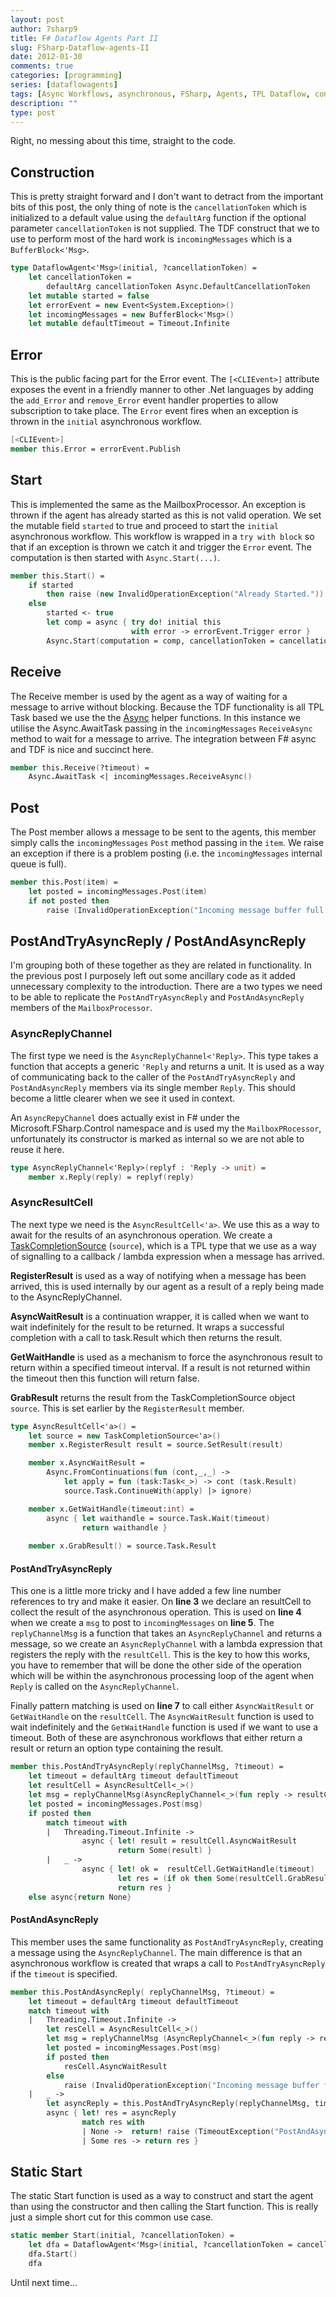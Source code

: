 ```yaml
---
layout: post
author: 7sharp9
title: F# Dataflow Agents Part II
slug: FSharp-Dataflow-agents-II
date: 2012-01-30
comments: true
categories: [programming]
series: [dataflowagents]
tags: [Async Workflows, asynchronous, FSharp, Agents, TPL Dataflow, concurrency]
description: ""
type: post
---
```

Right, no messing about this time, straight to the code. 
## Construction
This is pretty straight forward and I don't want to detract from the important bits of this post, the only thing 
of note is the `cancellationToken` which is initialized to a default value using the `defaultArg` function if the 
optional parameter  `cancellationToken` is not supplied. The TDF construct that we to use to perform most of the hard 
work is `incomingMessages` which is a `BufferBlock<'Msg>`.
```fsharp
type DataflowAgent<'Msg>(initial, ?cancellationToken) =
    let cancellationToken = 
        defaultArg cancellationToken Async.DefaultCancellationToken
    let mutable started = false
    let errorEvent = new Event<System.Exception>()
    let incomingMessages = new BufferBlock<'Msg>()
    let mutable defaultTimeout = Timeout.Infinite
```

## Error
This is the public facing part for the Error event.  The `[<CLIEvent>]` attribute exposes the event in a friendly manner to other .Net languages by adding the `add_Error` and `remove_Error` event handler properties to allow subscription to take place.  The `Error` event fires when an exception is thrown in the `initial` asynchronous workflow.  
```fsharp
[<CLIEvent>]
member this.Error = errorEvent.Publish
```

## Start
This is implemented the same as the MailboxProcessor.  An exception is thrown if the agent has already started as this is not valid operation.  We set the mutable field `started` to true and proceed to start the `initial` asynchronous workflow.  This workflow is wrapped in a `try with block` so that if an exception is thrown we catch it and trigger the `Error` event.  The computation is then started with `Async.Start(...)`.
```fsharp
member this.Start() =
    if started 
        then raise (new InvalidOperationException("Already Started."))
    else
        started <- true
        let comp = async { try do! initial this 
                           with error -> errorEvent.Trigger error }
        Async.Start(computation = comp, cancellationToken = cancellationToken)
```

## Receive
The Receive member is used by the agent as a way of waiting for a message to arrive without blocking.  Because the TDF functionality is all TPL Task based we use the the [Async](http://msdn.microsoft.com/en-us/library/ee370232.aspx) helper functions.  In this instance we utilise the Async.AwaitTask passing in the `incomingMessages` `ReceiveAsync` method to wait for 
a message to arrive.  The integration between F# async and TDF is nice and succinct here.
```fsharp
member this.Receive(?timeout) = 
    Async.AwaitTask <| incomingMessages.ReceiveAsync()
```

## Post
The Post member allows a message to be sent to the agents, this member simply calls the `incomingMessages` `Post` method passing in the `item`.  We raise an exception if there is a problem posting (i.e. the `incomingMessages` internal queue is full). 
```fsharp
member this.Post(item) = 
    let posted = incomingMessages.Post(item)
    if not posted then
        raise (InvalidOperationException("Incoming message buffer full."))
```

## PostAndTryAsyncReply / PostAndAsyncReply
I'm grouping both of these together as they are related in functionality.  In the previous post I purposely left 
out some ancillary code as it added unnecessary complexity to the introduction.  There are a two types we need to be able to replicate the `PostAndTryAsyncReply` and `PostAndAsyncReply` members of the `MailboxProcessor`.

### AsyncReplyChannel
The first type we need is the `AsyncReplyChannel<'Reply>`.  This type takes a function that accepts a generic `'Reply` and returns a unit.  It is used as a way of communicating back to the caller of the `PostAndTryAsyncReply` and `PostAndAsyncReply` members via its single member `Reply`.  This should become a little clearer when we see it used in context.  

An `AsyncRepyChannel` does actually exist in F# under the Microsoft.FSharp.Control namespace and is used my the `MailboxPRocessor`, unfortunately its constructor is marked as internal so we are not able to reuse it here.

```fsharp
type AsyncReplyChannel<'Reply>(replyf : 'Reply -> unit) =
    member x.Reply(reply) = replyf(reply)
```

### AsyncResultCell
The next type we need is the `AsyncResultCell<'a>`.  We use this as a way to await for the results of an asynchronous operation.  We create a [TaskCompletionSource](http://msdn.microsoft.com/en-us/library/dd449174.aspx) (`source`), which is a TPL type that we use as a way of signalling to a callback / lambda expression when a message has arrived.  

**RegisterResult** is used as a way of notifying when a message has been arrived, this is used internally by our agent as a result of a reply being made to the AsyncReplyChannel.

**AsyncWaitResult** is a continuation wrapper, it is called when we want to wait indefinitely for the result to be returned.  It wraps a successful completion with a call to task.Result which then returns the result.

**GetWaitHandle** is used as a mechanism to force the asynchronous result to return within a specified timeout interval.  If a result is not returned within the timeout then this function will return false.

**GrabResult** returns the result from the TaskCompletionSource object `source`.  This is set earlier by the `RegisterResult` member.
```fsharp
type AsyncResultCell<'a>() =
    let source = new TaskCompletionSource<'a>()
    member x.RegisterResult result = source.SetResult(result)

    member x.AsyncWaitResult =
        Async.FromContinuations(fun (cont,_,_) -> 
            let apply = fun (task:Task<_>) -> cont (task.Result)
            source.Task.ContinueWith(apply) |> ignore)

    member x.GetWaitHandle(timeout:int) =
        async { let waithandle = source.Task.Wait(timeout)
                return waithandle }
                
    member x.GrabResult() = source.Task.Result
```

#### PostAndTryAsyncReply
This one is a little more tricky and I have added a few line number references to try and make it easier.  On **line 3** we 
declare an resultCell to collect the result of the asynchronous operation.  This is used on **line 4** when we create a `msg` 
to post to `incomingMessages` on **line 5**.  The `replyChannelMsg` is a function that takes an `AsyncReplyChannel` and returns 
a message, so we create an `AsyncReplyChannel` with a lambda expression that registers the reply with the `resultCell`.  This 
is the key to how this works, you have to remember that will be done the other side of the operation which will be within the 
asynchronous processing loop of the agent when `Reply` is called on the `AsyncReplyChannel`.  

Finally pattern matching is used on **line 7** to call either `AsyncWaitResult` or `GetWaitHandle` on the `resultCell`.  The `AsyncWaitResult` function is used to wait indefinitely and the `GetWaitHandle` function is used if we want to use a timeout.  Both of these are asynchronous workflows that either return a result or return an option type containing the result.  

```fsharp
member this.PostAndTryAsyncReply(replyChannelMsg, ?timeout) = 
    let timeout = defaultArg timeout defaultTimeout
    let resultCell = AsyncResultCell<_>()
    let msg = replyChannelMsg(AsyncReplyChannel<_>(fun reply -> resultCell.RegisterResult(reply)))
    let posted = incomingMessages.Post(msg)
    if posted then
        match timeout with
        |   Threading.Timeout.Infinite -> 
                async { let! result = resultCell.AsyncWaitResult
                        return Some(result) }  
        |   _ ->
                async { let! ok =  resultCell.GetWaitHandle(timeout)
                        let res = (if ok then Some(resultCell.GrabResult()) else None)
                        return res }
    else async{return None}
```

#### PostAndAsyncReply
This member uses the same functionality as `PostAndTryAsyncReply`, creating a message using the `AsyncReplyChannel`.  The main 
difference is that an asynchronous workflow is created that wraps a call to `PostAndTryAsyncReply` if the `timeout` is specified.

```fsharp
member this.PostAndAsyncReply( replyChannelMsg, ?timeout) =
    let timeout = defaultArg timeout defaultTimeout
    match timeout with
    |   Threading.Timeout.Infinite -> 
        let resCell = AsyncResultCell<_>()
        let msg = replyChannelMsg (AsyncReplyChannel<_>(fun reply -> resCell.RegisterResult(reply) ))
        let posted = incomingMessages.Post(msg)
        if posted then
            resCell.AsyncWaitResult
        else
            raise (InvalidOperationException("Incoming message buffer full."))
    |   _ ->
        let asyncReply = this.PostAndTryAsyncReply(replyChannelMsg, timeout=timeout) 
        async { let! res = asyncReply
                match res with 
                | None ->  return! raise (TimeoutException("PostAndAsyncReply TimedOut"))
                | Some res -> return res }
```

## Static Start
The static Start function is used as a way to construct and start the agent than using the constructor and then calling the Start function.  This is really just a simple short cut for this common use case.
```fsharp
static member Start(initial, ?cancellationToken) =
    let dfa = DataflowAgent<'Msg>(initial, ?cancellationToken = cancellationToken)
    dfa.Start()
    dfa
```

Until next time...